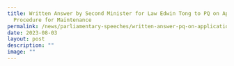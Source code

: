 ```yaml
---
title: Written Answer by Second Minister for Law Edwin Tong to PQ on Application
  Procedure for Maintenance
permalink: /news/parliamentary-speeches/written-answer-pq-on-application-process-state-land/
date: 2023-08-03
layout: post
description: ""
image: ""
---
```

